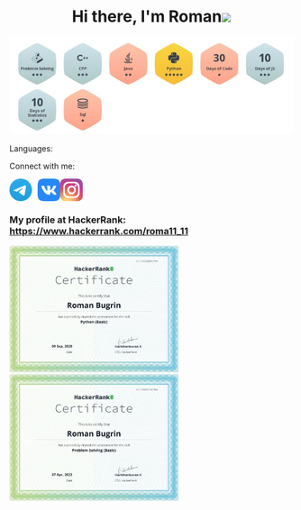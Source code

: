 <h1 align="center">Hi there, I'm Roman<img src="https://github.com/blackcater/blackcater/raw/main/images/Hi.gif" height="32"/></h1>



<div class='awards'>
    <img src="aw.JPG" alt="a">
</div>





Languages:


Connect with me:

<a style="margin-right:10px;" href="https://t.me/romanbugrin7" rel="nofollow"><img align="center" src="Telegram.svg" alt="daniilshat" height="40" width="40" style="max-width: 100%;"></a><a href="https://vk.com/bugrinroman" rel="nofollow"><img align="center" src="vk.svg" alt="daniilshat" height="40" width="40" style="max-width: 100%;"></a><a href="https://www.instagram.com/roman.bugrin/" rel="nofollow"><img align="center" src="inst.svg" alt="daniilshat" height="40" width="40" style="max-width: 100%;"></a>



### My profile at HackerRank: https://www.hackerrank.com/roma11_11

<div class='cert'>
<a href='https://www.hackerrank.com/certificates/cfa2ab8f318f'>
    <img src="c1.png" alt="1" style="width: 300px;">
</a>
    <a href='https://www.hackerrank.com/certificates/f3a02f1473a8'>
    <img src="c2.png" alt="2" style="width: 300px;">
</a>
</div>





<!--
**Good4lien/Good4lien** is a ✨ _special_ ✨ repository because its `README.md` (this file) appears on your GitHub profile.

Here are some ideas to get you started:

- 🔭 I’m currently working on ...
- 🌱 I’m currently learning ...
- 👯 I’m looking to collaborate on ...
- 🤔 I’m looking for help with ...
- 💬 Ask me about ...
- 📫 How to reach me: ...
- 😄 Pronouns: ...
- ⚡ Fun fact: ...
-->
